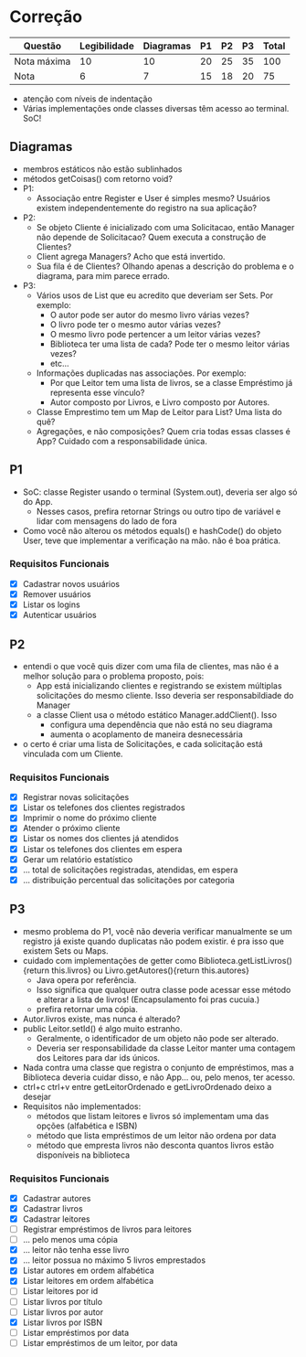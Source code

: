 # Correção

| Questão     | Legibilidade | Diagramas | P1 | P2 | P3 | Total |
|-------------|--------------|-----------|----|----|----|-------|
| Nota máxima | 10           | 10        | 20 | 25 | 35 | 100   |
| Nota        | 6            | 7         | 15 | 18 | 20 | 75    |

- atenção com níveis de indentação
- Várias implementações onde classes diversas têm acesso ao terminal. SoC!

## Diagramas

- membros estáticos não estão sublinhados
- métodos getCoisas() com retorno void?
- P1:
  - Associação entre Register e User é simples mesmo? Usuários existem independentemente do registro na sua aplicação?
- P2:
  - Se objeto Cliente é inicializado com uma Solicitacao, então Manager não depende de Solicitacao? Quem executa a construção de Clientes?
  - Client agrega Managers? Acho que está invertido.
  - Sua fila é de Clientes? Olhando apenas a descrição do problema e o diagrama, para mim parece errado.
- P3:
  - Vários usos de List que eu acredito que deveriam ser Sets. Por exemplo:
    - O autor pode ser autor do mesmo livro várias vezes?
    - O livro pode ter o mesmo autor várias vezes?
    - O mesmo livro pode pertencer a um leitor várias vezes?
    - Biblioteca ter uma lista de cada? Pode ter o mesmo leitor várias vezes?
    - etc...
  - Informações duplicadas nas associações. Por exemplo:
    - Por que Leitor tem uma lista de livros, se a classe Empréstimo já representa esse vínculo?
    - Autor composto por Livros, e Livro composto por Autores.
  - Classe Emprestimo tem um Map de Leitor para List? Uma lista do quê?
  - Agregações, e não composições? Quem cria todas essas classes é App? Cuidado com a responsabilidade única.

## P1

- SoC: classe Register usando o terminal (System.out), deveria ser algo só do App.
  - Nesses casos, prefira retornar Strings ou outro tipo de variável e lidar com mensagens do lado de fora
- Como você não alterou os métodos equals() e hashCode() do objeto User, teve que implementar a verificação na mão. não é boa prática.

### Requisitos Funcionais
- [x] Cadastrar novos usuários
- [x] Remover usuários
- [x] Listar os logins
- [x] Autenticar usuários

## P2

- entendi o que você quis dizer com uma fila de clientes, mas não é a melhor solução para o problema proposto, pois:
  - App está inicializando clientes e registrando se existem múltiplas solicitações do mesmo cliente. Isso deveria ser responsabildiade do Manager
  - a classe Client usa o método estático Manager.addClient(). Isso
    - configura uma dependência que não está no seu diagrama
    - aumenta o acoplamento de maneira desnecessária
- o certo é criar uma lista de Solicitações, e cada solicitação está vinculada com um Cliente.

### Requisitos Funcionais
- [x] Registrar novas solicitações
- [x] Listar os telefones dos clientes registrados
- [x] Imprimir o nome do próximo cliente
- [x] Atender o próximo cliente
- [x] Listar os nomes dos clientes já atendidos
- [x] Listar os telefones dos clientes em espera
- [x] Gerar um relatório estatístico
- [x] ... total de solicitações registradas, atendidas, em espera
- [x] ... distribuição percentual das solicitações por categoria

## P3

- mesmo problema do P1, você não deveria verificar manualmente se um registro já existe quando duplicatas não podem existir. é pra isso que existem Sets ou Maps.
- cuidado com implementações de getter como Biblioteca.getListLivros(){return this.livros} ou Livro.getAutores(){return this.autores}
  - Java opera por referência.
  - Isso significa que qualquer outra classe pode acessar esse método e alterar a lista de livros! (Encapsulamento foi pras cucuia.)
  - prefira retornar uma cópia.
- Autor.livros existe, mas nunca é alterado?
- public Leitor.setId() é algo muito estranho.
  - Geralmente, o identificador de um objeto não pode ser alterado.
  - Deveria ser responsabilidade da classe Leitor manter uma contagem dos Leitores para dar ids únicos.
- Nada contra uma classe que registra o conjunto de empréstimos, mas a Biblioteca deveria cuidar disso, e não App... ou, pelo menos, ter acesso.
- ctrl+c ctrl+v entre getLeitorOrdenado e getLivroOrdenado deixo a desejar
- Requisitos não implementados:
  - métodos que listam leitores e livros só implementam uma das opções (alfabética e ISBN)
  - método que lista empréstimos de um leitor não ordena por data
  - método que empresta livros não desconta quantos livros estão disponíveis na biblioteca

### Requisitos Funcionais
- [x] Cadastrar autores
- [x] Cadastrar livros
- [x] Cadastrar leitores
- [ ] Registrar empréstimos de livros para leitores
- [ ] ... pelo menos uma cópia
- [x] ... leitor não tenha esse livro
- [x] ... leitor possua no máximo 5 livros emprestados
- [x] Listar autores em ordem alfabética
- [x] Listar leitores em ordem alfabética
- [ ] Listar leitores por id
- [ ] Listar livros por título
- [ ] Listar livros por autor
- [x] Listar livros por ISBN
- [ ] Listar empréstimos por data
- [ ] Listar empréstimos de um leitor, por data